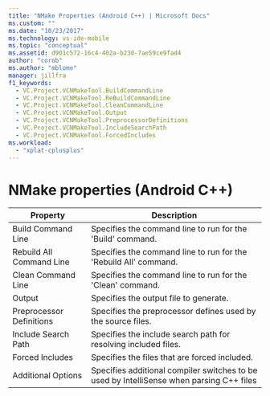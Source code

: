 ```yaml
---
title: "NMake Properties (Android C++) | Microsoft Docs"
ms.custom: ""
ms.date: "10/23/2017"
ms.technology: vs-ide-mobile
ms.topic: "conceptual"
ms.assetid: d901c572-16c4-402a-b230-7ae59ce9fad4
author: "corob"
ms.author: "mblome"
manager: jillfra
f1_keywords:
  - VC.Project.VCNMakeTool.BuildCommandLine
  - VC.Project.VCNMakeTool.ReBuildCommandLine
  - VC.Project.VCNMakeTool.CleanCommandLine
  - VC.Project.VCNMakeTool.Output
  - VC.Project.VCNMakeTool.PreprocessorDefinitions
  - VC.Project.VCNMakeTool.IncludeSearchPath
  - VC.Project.VCNMakeTool.ForcedIncludes
ms.workload:
  - "xplat-cplusplus"
---
```

# NMake properties (Android C++)

Property | Description
--- | ---
Build Command Line | Specifies the command line to run for the 'Build' command.
Rebuild All Command Line | Specifies the command line to run for the 'Rebuild All' command.
Clean Command Line | Specifies the command line to run for the 'Clean' command.
Output | Specifies the output file to generate.
Preprocessor Definitions | Specifies the preprocessor defines used by the source files.
Include Search Path | Specifies the include search path for resolving included files.
Forced Includes | Specifies the files that are forced included.
Additional Options | Specifies additional compiler switches to be used by IntelliSense when parsing C++ files
